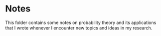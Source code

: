 # Notes

This folder contains some notes on probability theory and its applications that I wrote whenever I encounter new topics and ideas in my research.
